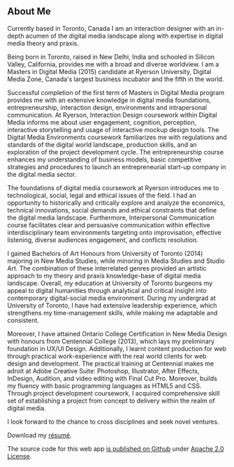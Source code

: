 ## About Me

Currently based in Toronto, Canada I am an interaction designer with an in-depth acumen of the digital media landscape along with expertise in digital media theory and praxis.

Being born in Toronto, raised in New Delhi, India and schooled in Silicon Valley, California, provides me with a broad and diverse worldview. I am a Masters in Digital Media (2015) candidate at Ryerson University, Digital Media Zone, Canada's largest business incubator and the fifth in the world.

Successful completion of the first term of Masters in Digital Media program provides me with an extensive knowledge in digital media foundations, entrepreneurship, interaction design, environments and intrapersonal communication. At Ryerson, Interaction Design coursework within Digital Media informs me about user engagement, cognition, perception, interactive storytelling and usage of interactive mockup design tools. The Digital Media Environments coursework familiarizes me with regulations and standards of the digital world landscape, production skills, and an exploration of the project development cycle. The entrepreneurship course enhances my understanding of business models, basic competitive strategies and procedures to launch an entrepreneurial start-up company in the digital media sector.

The foundations of digital media coursework at Ryerson introduces me to technological, social, legal and ethical issues of the field. I had an opportunity to historically and critically explore and analyze the economics, technical innovations, social demands and ethical constraints that define the digital media landscape. Furthermore, Interpersonal Communication course facilitates clear and persuasive communication within effective interdisciplinary team environments targeting onto  improvisation, effective listening, diverse audiences engagement, and conflicts resolution.

I gained Bachelors of Art Honours from University of Toronto (2014) majoring in New Media Studies, while minoring in Media Studies and Studio Art. The combination of these interrelated genres provided an artistic approach to my theory and praxis knowledge-base of digital media landscape. Overall, my education at University of Toronto burgeons my appeal to digital humanities through analytical and critical insight into contemporary digital-social media environment. During my undergrad at University of Toronto, I have had extensive leadership experience, which strengthens my time-management skills, while making me adaptable and consistent.

Moreover, I have attained Ontario College Certification in New Media Design with honours from Centennial College (2013), which lays my preliminary foundation in UX/UI Design. Additionally, I learnt content production for web through practical work-experience with the real world clients for web design and development. The practical training at Centennial makes me adroit at Adobe Creative Suite: Photoshop, Illustrator, After Effects, InDesign, Audition, and video editing with Final Cut Pro. Moreover, builds my fluency with basic programming languages as HTML5 and CSS. Through project development coursework, I acquired comprehensive skill set of establishing a project from concept to delivery within the realm of digital media.

I look forward to the chance to cross disciplines and seek novel ventures.

Download my [résumé](http://projects.aditibhatia.com/aditi_bhatia.pdf).

The source code for this web app [is published on Github](https://github.com/aditibhatia/portfolio) under [Apache 2.0 License](http://www.apache.org/licenses/LICENSE-2.0.html).
